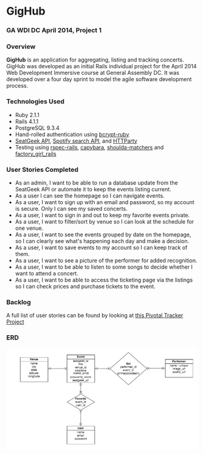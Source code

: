 # GigHub

### GA WDI DC April 2014, Project 1

### Overview

**GigHub** is an application for aggregating, listing and tracking concerts. GigHub was developed as an initial Rails individual project for the April 2014 Web Development Immersive course at General Assembly DC. It was developed over a four day sprint to model the agile software development process.

### Technologies Used

* Ruby 2.1.1
* Rails 4.1.1
* PostgreSQL 9.3.4
* Hand-rolled authentication using [bcrypt-ruby](http://bcrypt-ruby.rubyforge.org/)
* [SeatGeek API](http://platform.seatgeek.com/), [Spotify search API](https://developer.spotify.com/technologies/web-api/search/), and [HTTParty](https://github.com/jnunemaker/httparty)
* Testing using [rspec-rails](https://github.com/rspec/rspec-rails), [capybara](https://github.com/jnicklas/capybara), [shoulda-matchers](https://github.com/thoughtbot/shoulda-matchers) and [factory_girl_rails](https://github.com/thoughtbot/factory_girl_rails)

### User Stories Completed

* As an admin, I want to be able to run a database update from the SeatGeek API or automate it to keep the events listing current.
* As a user I can see the homepage so I can navigate events.
* As a user, I want to sign up with an email and password, so my account is secure. Only I can see my saved concerts.
* As a user, I want to sign in and out to keep my favorite events private.
* As a user, I want to filter/sort by venue so I can look at the schedule for one venue.
* As a user, I want to see the events grouped by date on the homepage, so I can clearly see what's happening each day and make a decision.
* As a user, I want to save events to my account so I can keep track of them.
* As a user, I want to see a picture of the performer for added recognition.
* As a user, I want to be able to listen to some songs to decide whether I want to attend a concert.
* As a user, I want to be able to access the ticketing page via the listings so I can check prices and purchase tickets to the event.

### Backlog

A full list of user stories can be found by looking at [this Pivotal Tracker Project](https://www.pivotaltracker.com/projects/1086252)

### ERD

<img src="/blob/master/gighub_erd.png">
